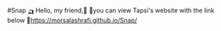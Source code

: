 #Snap 🛺
Hello, my friend,🙂
📍you can view Tapsi's website with the link below
🔗https://morsalashrafi.github.io/Snap/
